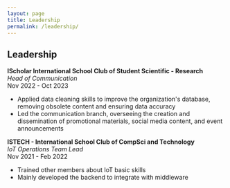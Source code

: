 ```yaml
---
layout: page
title: Leadership
permalink: /leadership/
---
```


## Leadership

**IScholar International School Club of Student Scientific - Research**  
_Head of Communication_  
Nov 2022 - Oct 2023  
- Applied data cleaning skills to improve the organization's database, removing obsolete content and ensuring data accuracy
- Led the communication branch, overseeing the creation and dissemination of promotional materials, social media content, and event announcements

**ISTECH - International School Club of CompSci and Technology**  
_IoT Operations Team Lead_  
Nov 2021 - Feb 2022  
- Trained other members about IoT basic skills
- Mainly developed the backend to integrate with middleware
